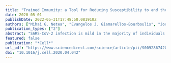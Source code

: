 ```yaml
---
title: "Trained Immunity: a Tool for Reducing Susceptibility to and the Severity of SARS-CoV-2 Infection"
date: 2020-05-01
publishDate: 2022-05-31T17:48:50.081910Z
authors: ["Mihai G. Netea", "Evangelos J. Giamarellos-Bourboulis", "Jorge Domínguez-Andrés", "Nigel Curtis", "Reinout van Crevel", "Frank L. van de Veerdonk", "Marc Bonten"]
publication_types: ["2"]
abstract: "SARS-CoV-2 infection is mild in the majority of individuals but progresses into severe pneumonia in a small proportion of patients. The increased susceptibility to severe disease in the elderly and individuals with co-morbidities argues for an initial defect in anti-viral host defense mechanisms. Long-term boosting of innate immune responses, also termed “trained immunity,” by certain live vaccines (BCG, oral polio vaccine, measles) induces heterologous protection against infections through epigenetic, transcriptional, and functional reprogramming of innate immune cells. We propose that induction of trained immunity by whole-microorganism vaccines may represent an important tool for reducing susceptibility to and severity of SARS-CoV-2."
featured: false
publication: "*Cell*"
url_pdf: "https://www.sciencedirect.com/science/article/pii/S0092867420305079"
doi: "10.1016/j.cell.2020.04.042"
---
```


